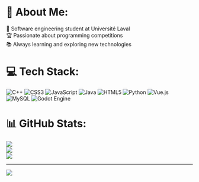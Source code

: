 # 💫 About Me:
🚀 Software engineering student at Université Laval<br>🏆 Passionate about programming competitions<br>📚 Always learning and exploring new technologies


# 💻 Tech Stack:
![C++](https://img.shields.io/badge/c++-%2300599C.svg?style=for-the-badge&logo=c%2B%2B&logoColor=white) ![CSS3](https://img.shields.io/badge/css3-%231572B6.svg?style=for-the-badge&logo=css3&logoColor=white) ![JavaScript](https://img.shields.io/badge/javascript-%23323330.svg?style=for-the-badge&logo=javascript&logoColor=%23F7DF1E) ![Java](https://img.shields.io/badge/java-%23ED8B00.svg?style=for-the-badge&logo=openjdk&logoColor=white) ![HTML5](https://img.shields.io/badge/html5-%23E34F26.svg?style=for-the-badge&logo=html5&logoColor=white) ![Python](https://img.shields.io/badge/python-3670A0?style=for-the-badge&logo=python&logoColor=ffdd54) ![Vue.js](https://img.shields.io/badge/vue.js-%2335495e.svg?style=for-the-badge&logo=vuedotjs&logoColor=%234FC08D) ![MySQL](https://img.shields.io/badge/mysql-4479A1.svg?style=for-the-badge&logo=mysql&logoColor=white) ![Godot Engine](https://img.shields.io/badge/GODOT-%23FFFFFF.svg?style=for-the-badge&logo=godot-engine)
# 📊 GitHub Stats:
![](https://github-readme-stats.vercel.app/api?username=Abricot55&theme=transparent&hide_border=false&include_all_commits=false&count_private=true)<br/>
![](https://nirzak-streak-stats.vercel.app/?user=Abricot55&theme=transparent&hide_border=false)<br/>
![](https://github-readme-stats.vercel.app/api/top-langs/?username=Abricot55&theme=transparent&hide_border=false&include_all_commits=false&count_private=true&layout=compact)

---
[![](https://visitcount.itsvg.in/api?id=Abricot55&icon=10&color=1)](https://visitcount.itsvg.in)

<!-- Proudly created with GPRM ( https://gprm.itsvg.in ) -->
